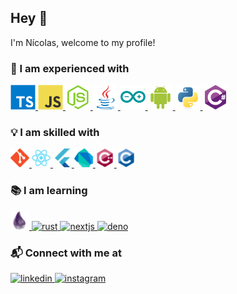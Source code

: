 ## Hey 👋
I'm Nícolas, welcome to my profile!

### 🚀 I am experienced with

<a href="https://www.typescriptlang.org/" target="_blank" > <img src="https://raw.githubusercontent.com/devicons/devicon/master/icons/typescript/typescript-original.svg" alt="typescript" width="40" height="40" /> </a>
<a href="https://www.javascript.com/" target="_blank" > <img src="https://raw.githubusercontent.com/devicons/devicon/master/icons/javascript/javascript-original.svg" alt="javascript" width="40" height="40" /> </a>
<a href="https://nodejs.org" target="_blank" > <img src="https://raw.githubusercontent.com/devicons/devicon/master/icons/nodejs/nodejs-original.svg" alt="nodejs" width="40" height="40" /> </a>
<a href="https://www.oracle.com/java/" target="_blank" > <img src="https://raw.githubusercontent.com/devicons/devicon/master/icons/java/java-original.svg" alt="java" width="40" height="40" /> </a>
<a href="https://www.arduino.cc/" target="_blank" > <img src="https://raw.githubusercontent.com/devicons/devicon/master/icons/arduino/arduino-original.svg" alt="arduino" width="40" height="40" /> </a>
<a href="https://www.android.com/" target="_blank" > <img src="https://raw.githubusercontent.com/devicons/devicon/master/icons/android/android-original.svg" alt="android" width="40" height="40" /> </a>
<a href="https://www.python.org/" target="_blank" > <img src="https://raw.githubusercontent.com/devicons/devicon/master/icons/python/python-original.svg" alt="python" width="40" height="40" /> </a>
<a href="https://docs.microsoft.com/dotnet/csharp/" target="_blank" > <img src="https://raw.githubusercontent.com/devicons/devicon/master/icons/csharp/csharp-original.svg" alt="csharp" width="40" height="40" /> </a>

### 💡 I am skilled with

<a href="https://git-scm.com/" target="_blank" > <img src="https://raw.githubusercontent.com/devicons/devicon/master/icons/git/git-original.svg" alt="git" width="30" height="30" /> </a>
<a href="https://reactjs.org/" target="_blank" > <img src="https://raw.githubusercontent.com/devicons/devicon/master/icons/react/react-original.svg" alt="react" width="30" height="30" /> </a>
<a href="https://flutter.dev/" target="_blank" > <img src="https://raw.githubusercontent.com/devicons/devicon/master/icons/flutter/flutter-original.svg" alt="flutter" width="30" height="30" /> </a>
<a href="https://dart.dev/" target="_blank" > <img src="https://raw.githubusercontent.com/devicons/devicon/master/icons/dart/dart-original.svg" alt="dart" width="30" height="30" /> </a>
<a href="https://docs.microsoft.com/cpp/cpp" target="_blank" > <img src="https://raw.githubusercontent.com/devicons/devicon/master/icons/cplusplus/cplusplus-original.svg" alt="cplusplus" width="30" height="30" /> </a>
<a href="https://docs.microsoft.com/cpp/c-language/" target="_blank" > <img src="https://raw.githubusercontent.com/devicons/devicon/master/icons/c/c-original.svg" alt="c" width="30" height="30" /> </a>

### 📚 I am learning

<a href="https://elixir-lang.org/" target="_blank" > <img src="https://raw.githubusercontent.com/devicons/devicon/master/icons/elixir/elixir-original.svg" alt="elixir" width="30" height="30"/> </a>
<a href="https://www.rust-lang.org/" target="_blank" > <img src="https://www.rust-lang.org/static/images/favicon.svg" alt="rust" width="30" height="30" /> </a>
<a href="https://nextjs.org/" target="_blank" > <img src="https://assets.vercel.com/image/upload/v1607554385/repositories/next-js/next-logo.png" alt="nextjs" width="30" height="30" /> </a>
<a href="https://deno.land/" target="_blank" > <img src="https://raw.githubusercontent.com/denoland/deno/main/docs/images/deno3.png" alt="deno" width="30" height="30"/> </a>

### 📬 Connect with me at

<a href="https://www.linkedin.com/in/nicolasdschmidt/" target="_blank" > <img src="https://www.vectorlogo.zone/logos/linkedin/linkedin-icon.svg" alt="linkedin" width="30" height="30" /> </a>
<a href="https://www.instagram.com/nicolasdschmidt/" target="_blank" > <img src="https://www.vectorlogo.zone/logos/instagram/instagram-icon.svg" alt="instagram" width="30" height="30" /> </a>
